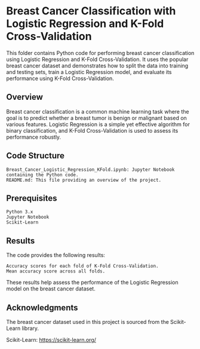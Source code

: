 # Breast Cancer Classification with Logistic Regression and K-Fold Cross-Validation
This folder contains Python code for performing breast cancer classification using Logistic Regression and K-Fold Cross-Validation. It uses the popular breast cancer dataset and demonstrates how to split the data into training and testing sets, train a Logistic Regression model, and evaluate its performance using K-Fold Cross-Validation.

## Overview

Breast cancer classification is a common machine learning task where the goal is to predict whether a breast tumor is benign or malignant based on various features. Logistic Regression is a simple yet effective algorithm for binary classification, and K-Fold Cross-Validation is used to assess its performance robustly.

## Code Structure

    Breast_Cancer_Logistic_Regression_KFold.ipynb: Jupyter Notebook containing the Python code.
    README.md: This file providing an overview of the project.

## Prerequisites

    Python 3.x
    Jupyter Notebook
    Scikit-Learn

## Results

The code provides the following results:

    Accuracy scores for each fold of K-Fold Cross-Validation.
    Mean accuracy score across all folds.

These results help assess the performance of the Logistic Regression model on the breast cancer dataset.


## Acknowledgments

The breast cancer dataset used in this project is sourced from the Scikit-Learn library.

Scikit-Learn: https://scikit-learn.org/
